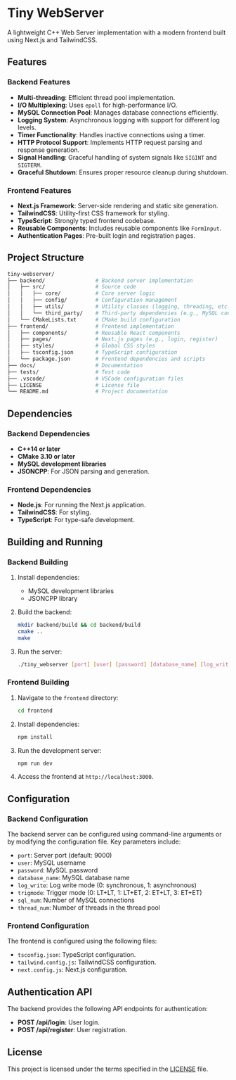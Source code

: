 # Tiny WebServer

A lightweight C++ Web Server implementation with a modern frontend built using Next.js and TailwindCSS.

## Features

### Backend Features

- **Multi-threading**: Efficient thread pool implementation.
- **I/O Multiplexing**: Uses `epoll` for high-performance I/O.
- **MySQL Connection Pool**: Manages database connections efficiently.
- **Logging System**: Asynchronous logging with support for different log levels.
- **Timer Functionality**: Handles inactive connections using a timer.
- **HTTP Protocol Support**: Implements HTTP request parsing and response generation.
- **Signal Handling**: Graceful handling of system signals like `SIGINT` and `SIGTERM`.
- **Graceful Shutdown**: Ensures proper resource cleanup during shutdown.

### Frontend Features

- **Next.js Framework**: Server-side rendering and static site generation.
- **TailwindCSS**: Utility-first CSS framework for styling.
- **TypeScript**: Strongly typed frontend codebase.
- **Reusable Components**: Includes reusable components like `FormInput`.
- **Authentication Pages**: Pre-built login and registration pages.

## Project Structure

```bash
tiny-webserver/
├── backend/                # Backend server implementation
│   ├── src/                # Source code
│   │   ├── core/           # Core server logic
│   │   ├── config/         # Configuration management
│   │   ├── utils/          # Utility classes (logging, threading, etc.)
│   │   └── third_party/    # Third-party dependencies (e.g., MySQL connection pool)
│   └── CMakeLists.txt      # CMake build configuration
├── frontend/               # Frontend implementation
│   ├── components/         # Reusable React components
│   ├── pages/              # Next.js pages (e.g., login, register)
│   ├── styles/             # Global CSS styles
│   ├── tsconfig.json       # TypeScript configuration
│   └── package.json        # Frontend dependencies and scripts
├── docs/                   # Documentation
├── tests/                  # Test code
├── .vscode/                # VSCode configuration files
├── LICENSE                 # License file
└── README.md               # Project documentation
```

## Dependencies

### Backend Dependencies

- **C++14 or later**
- **CMake 3.10 or later**
- **MySQL development libraries**
- **JSONCPP**: For JSON parsing and generation.

### Frontend Dependencies

- **Node.js**: For running the Next.js application.
- **TailwindCSS**: For styling.
- **TypeScript**: For type-safe development.

## Building and Running

### Backend Building

1. Install dependencies:
   - MySQL development libraries
   - JSONCPP library
2. Build the backend:

   ```bash
   mkdir backend/build && cd backend/build
   cmake ..
   make
   ```

3. Run the server:

   ```bash
   ./tiny_webserver [port] [user] [password] [database_name] [log_write] [opt_linger] [trigmode] [sql_num] [thread_num] [close_log] [actor_model]
   ```

### Frontend Building

1. Navigate to the `frontend` directory:

   ```bash
   cd frontend
   ```

2. Install dependencies:

   ```bash
   npm install
   ```

3. Run the development server:

   ```bash
   npm run dev
   ```

4. Access the frontend at `http://localhost:3000`.

## Configuration

### Backend Configuration

The backend server can be configured using command-line arguments or by modifying the configuration file. Key parameters include:

- `port`: Server port (default: 9000)
- `user`: MySQL username
- `password`: MySQL password
- `database_name`: MySQL database name
- `log_write`: Log write mode (0: synchronous, 1: asynchronous)
- `trigmode`: Trigger mode (0: LT+LT, 1: LT+ET, 2: ET+LT, 3: ET+ET)
- `sql_num`: Number of MySQL connections
- `thread_num`: Number of threads in the thread pool

### Frontend Configuration

The frontend is configured using the following files:

- `tsconfig.json`: TypeScript configuration.
- `tailwind.config.js`: TailwindCSS configuration.
- `next.config.js`: Next.js configuration.

## Authentication API

The backend provides the following API endpoints for authentication:

- **POST /api/login**: User login.
- **POST /api/register**: User registration.

## License

This project is licensed under the terms specified in the [LICENSE](LICENSE) file.
